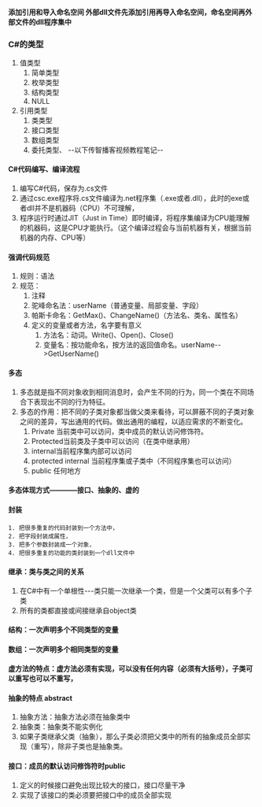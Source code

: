 ﻿#### 添加引用和导入命名空间 外部dll文件先添加引用再导入命名空间，命名空间再外部文件的dll程序集中
### C#的类型 
1. 值类型
    1. 简单类型
    2. 枚举类型
    3. 结构类型
    4. NULL
2. 引用类型
    1. 类类型
    2. 接口类型
    3. 数组类型
    4. 委托类型、
--以下传智播客视频教程笔记--
#### C#代码编写、编译流程
1. 编写C#代码，保存为.cs文件
2. 通过csc.exe程序将.cs文件编译为.net程序集（.exe或者.dll），此时的exe或者dll并不是机器码（CPU）不可理解，
3. 程序运行时通过JIT（Just in Time）即时编译，将程序集编译为CPU能理解的机器码，这是CPU才能执行。（这个编译过程会与当前机器有关，根据当前机器的内存、CPU等）
#### 强调代码规范
1. 规则：语法
2.  规范：
    1. 注释
    2. 驼峰命名法：userName（普通变量、局部变量、字段）
    3. 帕斯卡命名：GetMax()、ChangeName()（方法名、类名、属性名）
    4. 定义的变量或者方法，名字要有意义
        1. 方法名：动词。Write()、Open()、Close()
        2. 变量名：按功能命名，按方法的返回值命名。userName-->GetUserName()
#### 多态
1. 多态就是指不同对象收到相同消息时，会产生不同的行为，同一个类在不同场合下表现出不同的行为特征。
2. 多态的作用：把不同的子类对象都当做父类来看待，可以屏蔽不同的子类对象之间的差异，写出通用的代码。做出通用的编程，以适应需求的不断变化。
    1. Private 当前类中可以访问，类中成员的默认访问修饰符。
    2. Protected当前类及子类中可以访问（在类中继承用）
    3. internal当前程序集内部可以访问
    4. protected internal 当前程序集或子类中（不同程序集也可以访问）
    5. public 任何地方
#### 多态体现方式————接口、抽象的、虚的
#### 封装
    1. 把很多重复的代码封装到一个方法中，
    2. 把字段封装成属性，
    3. 把多个参数封装成一个对象，
    4. 把很多重复的功能的类封装到一个dll文件中
#### 继承：类与类之间的关系
1. 在C#中有一个单根性---类只能一次继承一个类，但是一个父类可以有多个子类
2. 所有的类都直接或间接继承自object类
#### 结构：一次声明多个不同类型的变量
#### 数组：一次声明多个相同类型的变量
#### 虚方法的特点：虚方法必须有实现，可以没有任何内容（必须有大括号），子类可以重写也可以不重写，
#### 抽象的特点 abstract
1. 抽象方法：抽象方法必须在抽象类中
2. 抽象类：抽象类不能实例化
3. 如果子类继承父类（抽象），那么子类必须把父类中的所有的抽象成员全部实现（重写），除非子类也是抽象类。
#### 接口：成员的默认访问修饰符时public
1. 定义的时候接口避免出现比较大的接口，接口尽量干净
2. 实现了该接口的类必须要把接口中的成员全部实现